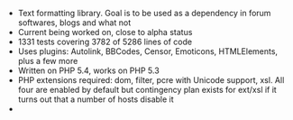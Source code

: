 * Text formatting library. Goal is to be used as a dependency in forum softwares, blogs and what not
* Current being worked on, close to alpha status
* 1331 tests covering 3782 of 5286 lines of code
* Uses plugins: Autolink, BBCodes, Censor, Emoticons, HTMLElements, plus a few more
* Written on PHP 5.4, works on PHP 5.3
* PHP extensions required: dom, filter, pcre with Unicode support, xsl. All four are enabled by default but contingency plan exists for ext/xsl if it turns out that a number of hosts disable it
* 
